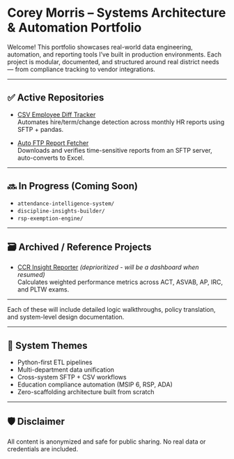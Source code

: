 # Corey Morris – Systems Architecture & Automation Portfolio

Welcome! This portfolio showcases real-world data engineering, automation, and reporting tools I’ve built in production environments. Each project is modular, documented, and structured around real district needs — from compliance tracking to vendor integrations.

---

## ✅ Active Repositories

- [CSV Employee Diff Tracker](https://github.com/coreyrm7/csv-employee-diff-tracker)  
  Automates hire/term/change detection across monthly HR reports using SFTP + pandas.

- [Auto FTP Report Fetcher](https://github.com/coreyrm7/auto-ftp-report-fetcher)  
  Downloads and verifies time-sensitive reports from an SFTP server, auto-converts to Excel.

---

## 🔜 In Progress (Coming Soon)

- `attendance-intelligence-system/`  
- `discipline-insights-builder/`  
- `rsp-exemption-engine/`

---
## 🗃️ Archived / Reference Projects

- [CCR Insight Reporter](https://github.com/coreyrm7/CSV-Comparator) *(deprioritized - will be a dashboard when resumed)*  
  Calculates weighted performance metrics across ACT, ASVAB, AP, IRC, and PLTW exams.

---

Each of these will include detailed logic walkthroughs, policy translation, and system-level design documentation.

---

## 🧠 System Themes

- Python-first ETL pipelines
- Multi-department data unification
- Cross-system SFTP + CSV workflows
- Education compliance automation (MSIP 6, RSP, ADA)
- Zero-scaffolding architecture built from scratch

---

## 🛡️ Disclaimer

All content is anonymized and safe for public sharing. No real data or credentials are included.

